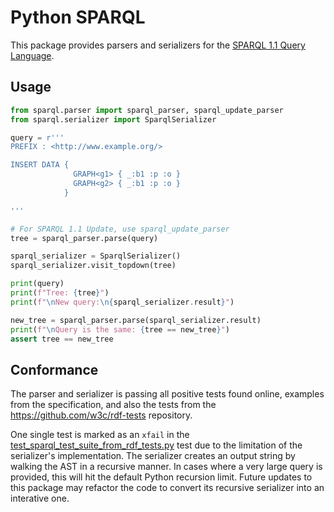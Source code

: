 # Python SPARQL

This package provides parsers and serializers for the [SPARQL 1.1 Query Language](https://www.w3.org/TR/sparql11-query/).

## Usage

```python
from sparql.parser import sparql_parser, sparql_update_parser
from sparql.serializer import SparqlSerializer

query = r'''
PREFIX : <http://www.example.org/>

INSERT DATA { 
              GRAPH<g1> { _:b1 :p :o } 
              GRAPH<g2> { _:b1 :p :o } 
            }

'''

# For SPARQL 1.1 Update, use sparql_update_parser
tree = sparql_parser.parse(query)

sparql_serializer = SparqlSerializer()
sparql_serializer.visit_topdown(tree)

print(query)
print(f"Tree: {tree}")
print(f"\nNew query:\n{sparql_serializer.result}")

new_tree = sparql_parser.parse(sparql_serializer.result)
print(f"\nQuery is the same: {tree == new_tree}")
assert tree == new_tree

```

## Conformance

The parser and serializer is passing all positive tests found online, examples from the specification, and also the tests from the https://github.com/w3c/rdf-tests repository.

One single test is marked as an `xfail` in the [test_sparql_test_suite_from_rdf_tests.py](tests/test_sparql_test_suite_from_rdf_tests.py) test due to the limitation of the serializer's implementation. The serializer creates an output string by walking the AST in a recursive manner. In cases where a very large query is provided, this will hit the default Python recursion limit. Future updates to this package may refactor the code to convert its recursive serializer into an interative one.
